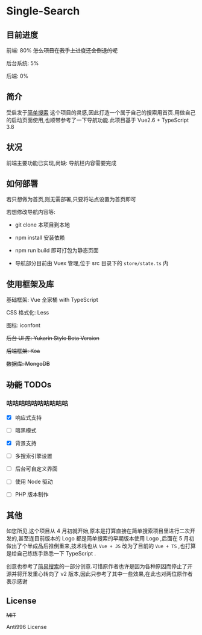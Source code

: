 # Single-Search

## 目前进度

前端: 80% ~~怎么项目在我手上进度还会倒退的呢~~

后台系统: 5%

后端: 0%

## 简介

受启发于[简单搜索](https://github.com/5iux/sou) 这个项目的灵感,因此打造一个属于自己的搜索用首页.用做自己的启动页面使用,也顺带参考了一下导航功能.此项目基于 Vue2.6 + TypeScript 3.8

## 状况

前端主要功能已实现,尚缺: 导航栏内容需要完成

## 如何部署

若只想做为首页,则无需部署,只要将站点设置为首页即可

若想修改导航内容等:

- git clone 本项目到本地

- npm install 安装依赖

- npm run build 即可打包为静态页面

- 导航部分目前由 Vuex 管理,位于 src 目录下的 `store/state.ts` 内

## 使用框架及库

基础框架: Vue 全家桶 with TypeScript

CSS 格式化: Less

图标: iconfont

~~后台 UI 库: Yukarin Style Beta Version~~

~~后端框架: Koa~~

~~数据库: MongoDB~~

## ~~功能~~ TODOs

### 咕咕咕咕咕咕咕咕咕咕

- [x] 响应式支持

- [ ] 暗黑模式

- [x] 背景支持

- [ ] 多搜索引擎设置

- [ ] 后台可自定义界面

- [ ] 使用 Node 驱动

- [ ] PHP 版本制作

## 其他

如您所见,这个项目从 4 月初就开始,原本是打算直接在简单搜索项目里进行二次开发的,甚至连目前版本的 Logo 都是简单搜索的早期版本使用 Logo ,后面在 5 月初做出了个半成品后推倒重来,技术栈也从 `Vue + JS` 改为了目前的 `Vue + TS` ,也打算是给自己练练手熟悉一下 TypeScript .

创意也参考了[简易搜索](https://github.com/zzd/Simple-Search-Page)的一部分创意.可惜原作者也许是因为各种原因而停止了开源并将开发重心转向了 v2 版本,因此只参考了其中一些效果,在此也对两位原作者表示感谢

## License

~~MIT~~

Anti996 License
